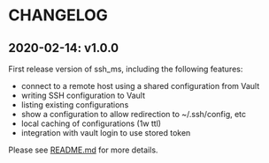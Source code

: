 # CHANGELOG

## 2020-02-14: v1.0.0

First release version of ssh_ms, including the following features:
- connect to a remote host using a shared configuration from Vault
- writing SSH configuration to Vault
- listing existing configurations
- show a configuration to allow redirection to ~/.ssh/config, etc
- local caching of configurations (1w ttl)
- integration with vault login to use stored token

Please see [README.md](README.md) for more details.
